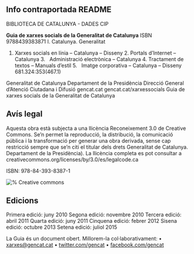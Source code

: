 
## Info contraportada README

BIBLIOTECA DE CATALUNYA - DADES CIP

**Guia de xarxes socials de la Generalitat de Catalunya**
ISBN 9788439383871
I. Catalunya. Generalitat
1. Xarxes socials en línia – Catalunya – Disseny 2. Portals d’Internet –
Catalunya 3.   Administració electrònica – Catalunya 4. Tractament de
textos – Manuals d’estil 5.   Imatge corporativa – Catalunya – Disseny
681.324:353(467.1)

Generalitat de Catalunya
Departament de la Presidència
Direcció General d’Atenció Ciutadana i Difusió
gencat.cat
gencat.cat/xarxessocials
Guia de xarxes socials de la Generalitat de Catalunya


## Avís legal
Aquesta obra està subjecta a una llicència Reconeixement 3.0 de Creative Commons.
Se’n permet la reproducció, la distribució, la comunicació pública i la transformació per generar una obra derivada, sense cap restricció sempre que se’n citi el titular dels drets Generalitat de Catalunya. Departament de la Presidència). La llicència completa es pot consultar a creativecommons.org/licenses/by/3.0/es/legalcode.ca

ISBN: 978-84-393-8387-1

![% Creative commons ](/img/00_cc.jpg)


## Edicions
Primera edició: juny 2010
Segona edició: novembre 2010
Tercera edició: abril 2011
Quarta edició: juny 2011
Cinquena edició: febrer 2012
Sisena edició: octubre 2013
Setena edició: juliol 2015


La Guia és un document obert. Millorem-la col·laborativament:
• [xarxes@gencat.cat](mailto:xarxes@gencat.cat)
• [twitter.com/gencat](http://twitter.com/gencat)
• [facebook.com/gencat](http://facebook.com/gencat)

